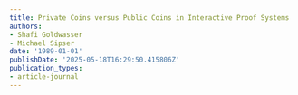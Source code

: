 ```yaml
---
title: Private Coins versus Public Coins in Interactive Proof Systems
authors:
- Shafi Goldwasser
- Michael Sipser
date: '1989-01-01'
publishDate: '2025-05-18T16:29:50.415806Z'
publication_types:
- article-journal
---
```

